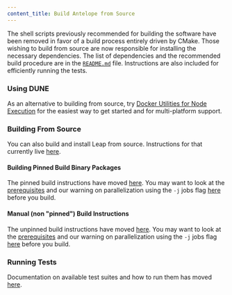 ```yaml
---
content_title: Build Antelope from Source
---
```


The shell scripts previously recommended for building the software have been removed in favor of a build process entirely driven by CMake. Those wishing to build from source are now responsible for installing the necessary dependencies. The list of dependencies and the recommended build procedure are in the [`README.md`](https://github.com/AntelopeIO/leap/blob/main/README.md) file. Instructions are also included for efficiently running the tests.

### Using DUNE
As an alternative to building from source, try [Docker Utilities for Node Execution](https://github.com/AntelopeIO/DUNE) for the easiest way to get started and for multi-platform support.

### Building From Source
You can also build and install Leap from source. Instructions for that currently live [here](https://github.com/AntelopeIO/leap/blob/main/README.md#build-and-install-from-source).

#### Building Pinned Build Binary Packages
The pinned build instructions have moved [here](https://github.com/AntelopeIO/leap/blob/main/README.md#pinned-build). You may want to look at the [prerequisites](https://github.com/AntelopeIO/leap/blob/main/README.md#prerequisites) and our warning on parallelization using the `-j` jobs flag [here](https://github.com/AntelopeIO/leap/blob/main/README.md#step-3---build) before you build.

#### Manual (non "pinned") Build Instructions
The unpinned build instructions have moved [here](https://github.com/AntelopeIO/leap/blob/main/README.md#unpinned-build). You may want to look at the [prerequisites](https://github.com/AntelopeIO/leap/blob/main/README.md#prerequisites) and our warning on parallelization using the `-j` jobs flag [here](https://github.com/AntelopeIO/leap/blob/main/README.md#step-3---build) before you build.

### Running Tests
Documentation on available test suites and how to run them has moved [here](https://github.com/AntelopeIO/leap/blob/main/README.md#test).
